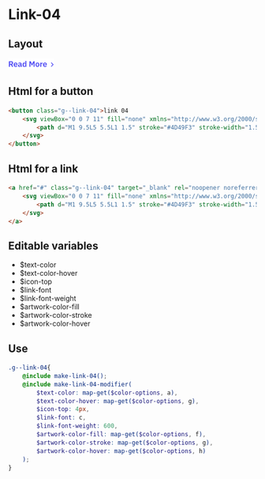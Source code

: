# Link-04

## Layout

![alt text][link-04]

[link-04]: /src/img/global-components/link/link-04.png

## Html for a button

```html
<button class="g--link-04">link 04
    <svg viewBox="0 0 7 11" fill="none" xmlns="http://www.w3.org/2000/svg">
        <path d="M1 9.5L5 5.5L1 1.5" stroke="#4D49F3" stroke-width="1.5"/>
    </svg>
</button>
```

## Html for a link

```html
<a href="#" class="g--link-04" target="_blank" rel="noopener noreferrer">link 04 link
    <svg viewBox="0 0 7 11" fill="none" xmlns="http://www.w3.org/2000/svg">
        <path d="M1 9.5L5 5.5L1 1.5" stroke="#4D49F3" stroke-width="1.5"/>
    </svg>
</a>
```

## Editable variables

- $text-color
- $text-color-hover
- $icon-top
- $link-font
- $link-font-weight
- $artwork-color-fill
- $artwork-color-stroke
- $artwork-color-hover

## Use

```scss
.g--link-04{
    @include make-link-04();
    @include make-link-04-modifier(
        $text-color: map-get($color-options, a),
        $text-color-hover: map-get($color-options, g),
        $icon-top: 4px,
        $link-font: c,
        $link-font-weight: 600,
        $artwork-color-fill: map-get($color-options, f),
        $artwork-color-stroke: map-get($color-options, g),
        $artwork-color-hover: map-get($color-options, h)
    );
}
```
